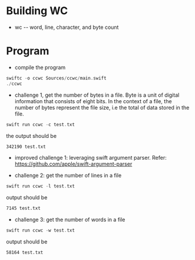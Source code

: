 # Building WC
- wc -- word, line, character, and byte count

# Program 
- compile the program 

```swift 
swiftc -o ccwc Sources/ccwc/main.swift
./ccwc
```

- challenge 1, get the number of bytes in a file. Byte is a unit of digital information that consists of eight bits. In the context of a file, the number of bytes represent the file size, i.e the total of data stored in the file.

```swift
swift run ccwc -c test.txt
```
the output should be 
```md
342190 test.txt
```

- improved challenge 1: leveraging swift argument parser. Refer: https://github.com/apple/swift-argument-parser

- challenge 2: get the number of lines in a file

```swift
swift run ccwc -l test.txt
```
output should be 
```md
7145 test.txt
```

- challenge 3: get the number of words in a file

```swift
swift run ccwc -w test.txt  
```
output should be 
```md
58164 test.txt
```
